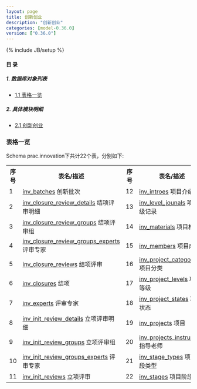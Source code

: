 ```yaml
---
layout: page
title: 创新创业 
description: "创新创业"
categories: [model-0.36.0]
version: ["0.36.0"]
---
```

{% include JB/setup %}

#### 目 录

##### 1. 数据库对象列表
  * [1.1 表格一览](index.html#表格一览)

##### 2. 具体模块明细
* [2.1 创新创业](/model/prac/innovation/misc.html)

### 表格一览
Schema prac.innovation下共计22个表，分别如下:

<table class="table table-bordered table-striped table-condensed">
  <tr>
    <th class="info_header text-center">序号</th>
    <th class="info_header">表名/描述</th>
    <th class="info_header text-center">序号</th>
    <th class="info_header">表名/描述</th>
  </tr>
  <tr>
    <td>1</td>
    <td><a href="/model/prac/innovation/misc.html#表格-inv_batches-创新批次">inv_batches</a> 创新批次</td>
    <td>12</td>
    <td><a href="/model/prac/innovation/misc.html#表格-inv_introes-项目介绍">inv_introes</a> 项目介绍</td>
  </tr>
  <tr>
    <td>2</td>
    <td><a href="/model/prac/innovation/misc.html#表格-inv_closure_review_details-结项评审明细">inv_closure_review_details</a> 结项评审明细</td>
    <td>13</td>
    <td><a href="/model/prac/innovation/misc.html#表格-inv_level_jounals-项目评级记录">inv_level_jounals</a> 项目评级记录</td>
  </tr>
  <tr>
    <td>3</td>
    <td><a href="/model/prac/innovation/misc.html#表格-inv_closure_review_groups-结项评审组">inv_closure_review_groups</a> 结项评审组</td>
    <td>14</td>
    <td><a href="/model/prac/innovation/misc.html#表格-inv_materials-项目材料">inv_materials</a> 项目材料</td>
  </tr>
  <tr>
    <td>4</td>
    <td><a href="/model/prac/innovation/misc.html#表格-inv_closure_review_groups_experts-评审专家">inv_closure_review_groups_experts</a> 评审专家</td>
    <td>15</td>
    <td><a href="/model/prac/innovation/misc.html#表格-inv_members-项目成员">inv_members</a> 项目成员</td>
  </tr>
  <tr>
    <td>5</td>
    <td><a href="/model/prac/innovation/misc.html#表格-inv_closure_reviews-结项评审">inv_closure_reviews</a> 结项评审</td>
    <td>16</td>
    <td><a href="/model/prac/innovation/misc.html#表格-inv_project_categories-项目分类">inv_project_categories</a> 项目分类</td>
  </tr>
  <tr>
    <td>6</td>
    <td><a href="/model/prac/innovation/misc.html#表格-inv_closures-结项">inv_closures</a> 结项</td>
    <td>17</td>
    <td><a href="/model/prac/innovation/misc.html#表格-inv_project_levels-项目等级">inv_project_levels</a> 项目等级</td>
  </tr>
  <tr>
    <td>7</td>
    <td><a href="/model/prac/innovation/misc.html#表格-inv_experts-评审专家">inv_experts</a> 评审专家</td>
    <td>18</td>
    <td><a href="/model/prac/innovation/misc.html#表格-inv_project_states-项目状态">inv_project_states</a> 项目状态</td>
  </tr>
  <tr>
    <td>8</td>
    <td><a href="/model/prac/innovation/misc.html#表格-inv_init_review_details-立项评审明细">inv_init_review_details</a> 立项评审明细</td>
    <td>19</td>
    <td><a href="/model/prac/innovation/misc.html#表格-inv_projects-项目">inv_projects</a> 项目</td>
  </tr>
  <tr>
    <td>9</td>
    <td><a href="/model/prac/innovation/misc.html#表格-inv_init_review_groups-立项评审组">inv_init_review_groups</a> 立项评审组</td>
    <td>20</td>
    <td><a href="/model/prac/innovation/misc.html#表格-inv_projects_instructors-指导老师">inv_projects_instructors</a> 指导老师</td>
  </tr>
  <tr>
    <td>10</td>
    <td><a href="/model/prac/innovation/misc.html#表格-inv_init_review_groups_experts-评审专家">inv_init_review_groups_experts</a> 评审专家</td>
    <td>21</td>
    <td><a href="/model/prac/innovation/misc.html#表格-inv_stage_types-项目阶段类型">inv_stage_types</a> 项目阶段类型</td>
  </tr>
  <tr>
    <td>11</td>
    <td><a href="/model/prac/innovation/misc.html#表格-inv_init_reviews-立项评审">inv_init_reviews</a> 立项评审</td>
    <td>22</td>
    <td><a href="/model/prac/innovation/misc.html#表格-inv_stages-项目阶段">inv_stages</a> 项目阶段</td>
  </tr>
</table>

